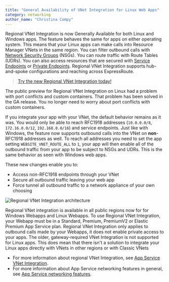 ```yaml
---
title: "General Availability of VNet Integration for Linux Web Apps"
category: networking
author_name: "Christina Compy"
---
```


Regional VNet Integration is now Generally Available for both Linux and Windows apps. The feature behaves the same for apps on either operating system. This means that your Linux apps can make calls into Resource Manager VNets in the same region. You can filter outbound calls with [Network Security Groups](https://docs.microsoft.com/archive/blogs/igorpag/azure-network-security-groups-nsg-best-practices-and-lessons-learned) (NSGs). You can route traffic with Route Tables (UDRs). You can also access resources that are secured with [Service Endpoints](https://docs.microsoft.com/azure/virtual-network/virtual-network-service-endpoints-overview) or [Private Endpoints](https://docs.microsoft.com/azure/private-link/private-endpoint-overview). Regional VNet Integration supports hub-and-spoke configurations and reaching across ExpressRoute.

> [Try the new Regional VNet Integration today!](https://docs.microsoft.com/azure/app-service/web-sites-integrate-with-vnet)

The public preview for Regional VNet Integration on Linux had a problem with port conflicts and custom containers. That problem has been solved in the GA release. You no longer need to worry about port conflicts with custom containers. 

If you integrate your app with your VNet, the default behavior remains as it was. You would only be able to reach RFC1918 addresses (`10.0.0.0/8`, `172.16.0.0/12`, `192.168.0.0/16`) and service endpoints. Just like with Windows, the feature now supports outbound calls into the VNet on **non**-RFC1918 addresses as well. To reach all addresses you need to set the app setting `WEBSITE_VNET_ROUTE_ALL` to `1`, your app will then enable all of the outbound traffic from your app to be subject to NSGs and UDRs. This is the same behavior as seen with Windows web apps.

These new changes enable you to:

- Access non-RFC1918 endpoints through your VNet
- Secure all outbound traffic leaving your web app
- Force tunnel all outbound traffic to a network appliance of your own choosing

![Regional VNet Integration architecture]({{site.baseurl}}/media/2020/02/vnetint-regionalworks.png)

Regional VNet integration is available in all public regions now for for Windows Webapps and Linux Webapps. To use Regional VNet Integration, your Webapp must be in a Standard, Premium, PremiumV2 or Elastic Premium App Service plan. Regional VNet Integration only applies to outbound calls made by your Webapps, it does not enable private access to your apps. The older, gateway-required VNet Integration is not supported for Linux apps. This does mean that there isn't a solution to integrate your Linux apps directly with VNets in other regions or with Classic VNets

- For more information about regional VNet Integration, see [App Service VNet Integration](https://docs.microsoft.com/azure/app-service/web-sites-integrate-with-vnet).
- For more information about App Service networking features in general, see [App Service networking features](https://docs.microsoft.com/azure/app-service/networking-features).
